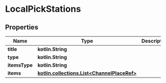 
# LocalPickStations

## Properties
Name | Type | Description | Notes
------------ | ------------- | ------------- | -------------
**title** | **kotlin.String** |  |  [optional]
**type** | **kotlin.String** |  |  [optional]
**itemsType** | **kotlin.String** |  |  [optional]
**items** | [**kotlin.collections.List&lt;ChannelPlaceRef&gt;**](ChannelPlaceRef.md) |  |  [optional]



